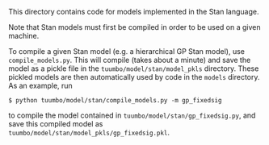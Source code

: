 This directory contains code for models implemented in the Stan language.

Note that Stan models must first be compiled in order to be used on a given
machine.

To compile a given Stan model (e.g. a hierarchical GP Stan model), use
`compile_models.py`. This will compile (takes about a minute) and save the
model as a pickle file in the `tuumbo/model/stan/model_pkls` directory. These pickled
models are then automatically used by code in the `models` directory. As an
example, run
```
$ python tuumbo/model/stan/compile_models.py -m gp_fixedsig
```
to compile the model contained in `tuumbo/model/stan/gp_fixedsig.py`, and save
this compiled model as `tuumbo/model/stan/model_pkls/gp_fixedsig.pkl`.
